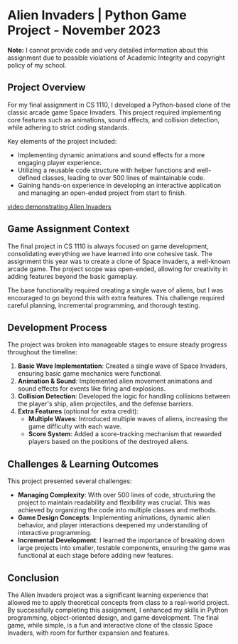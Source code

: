 # Alien Invaders | Python Game Project - November 2023

**Note:** I cannot provide code and very detailed information about this assignment due to possible violations of Academic Integrity and copyright policy of my school.

## Project Overview

For my final assignment in CS 1110, I developed a Python-based clone of the classic arcade game Space Invaders. This project required implementing core features such as animations, sound effects, and collision detection, while adhering to strict coding standards. 

Key elements of the project included:
- Implementing dynamic animations and sound effects for a more engaging player experience.
- Utilizing a reusable code structure with helper functions and well-defined classes, leading to over 500 lines of maintainable code.
- Gaining hands-on experience in developing an interactive application and managing an open-ended project from start to finish.

[video demonstrating Alien Invaders](AlienHigh.mp4)
## Game Assignment Context

The final project in CS 1110 is always focused on game development, consolidating everything we have learned into one cohesive task. The assignment this year was to create a clone of Space Invaders, a well-known arcade game. The project scope was open-ended, allowing for creativity in adding features beyond the basic gameplay.

The base functionality required creating a single wave of aliens, but I was encouraged to go beyond this with extra features. This challenge required careful planning, incremental programming, and thorough testing.

## Development Process

The project was broken into manageable stages to ensure steady progress throughout the timeline:
1. **Basic Wave Implementation**: Created a single wave of Space Invaders, ensuring basic game mechanics were functional.
2. **Animation & Sound**: Implemented alien movement animations and sound effects for events like firing and explosions.
3. **Collision Detection**: Developed the logic for handling collisions between the player's ship, alien projectiles, and the defense barriers.
4. **Extra Features** (optional for extra credit):
   - **Multiple Waves**: Introduced multiple waves of aliens, increasing the game difficulty with each wave.
   - **Score System**: Added a score-tracking mechanism that rewarded players based on the positions of the destroyed aliens.

## Challenges & Learning Outcomes

This project presented several challenges:
- **Managing Complexity**: With over 500 lines of code, structuring the project to maintain readability and flexibility was crucial. This was achieved by organizing the code into multiple classes and methods.
- **Game Design Concepts**: Implementing animations, dynamic alien behavior, and player interactions deepened my understanding of interactive programming.
- **Incremental Development**: I learned the importance of breaking down large projects into smaller, testable components, ensuring the game was functional at each stage before adding new features.

## Conclusion

The Alien Invaders project was a significant learning experience that allowed me to apply theoretical concepts from class to a real-world project. By successfully completing this assignment, I enhanced my skills in Python programming, object-oriented design, and game development. The final game, while simple, is a fun and interactive clone of the classic Space Invaders, with room for further expansion and features.
